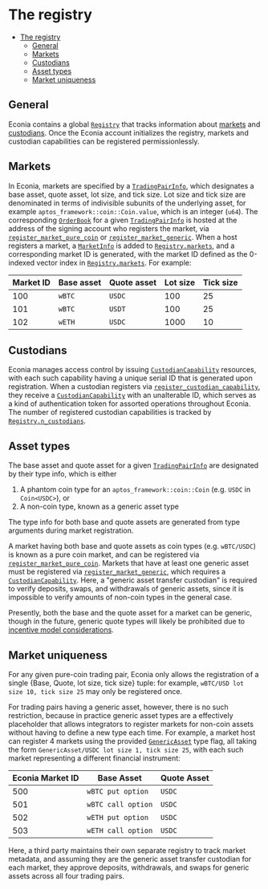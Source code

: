 # The registry

- [The registry](#the-registry)
  - [General](#general)
  - [Markets](#markets)
  - [Custodians](#custodians)
  - [Asset types](#asset-types)
  - [Market uniqueness](#market-uniqueness)

## General

Econia contains a global [`Registry`](../../../src/move/econia/build/Econia/docs/registry.md#0xc0deb00c_registry_Registry) that tracks information about [markets](#markets) and [custodians](#custodians).
Once the Econia account initializes the registry, markets and custodian capabilities can be registered permissionlessly.

## Markets

In Econia, markets are specified by a [`TradingPairInfo`](../../../src/move/econia/build/Econia/docs/registry.md#0xc0deb00c_registry_TradingPairInfo), which designates a base asset, quote asset, lot size, and tick size.
Lot size and tick size are denominated in terms of indivisible subunits of the underlying asset, for example `aptos_framework::coin::Coin.value`, which is an integer (`u64`).
The corresponding [`OrderBook`](../../../src/move/econia/build/Econia/docs/market.md#0xc0deb00c_market_OrderBook) for a given [`TradingPairInfo`](../../../src/move/econia/build/Econia/docs/registry.md#0xc0deb00c_registry_TradingPairInfo) is hosted at the address of the signing account who registers the market, via [`register_market_pure_coin`](../../../src/move/econia/build/Econia/docs/market.md#0xc0deb00c_market_register_market_pure_coin) or [`register_market_generic`](../../../src/move/econia/build/Econia/docs/market.md#0xc0deb00c_market_register_market_generic).
When a host registers a market, a [`MarketInfo`](../../../src/move/econia/build/Econia/docs/registry.md#0xc0deb00c_registry_MarketInfo) is added to [`Registry.markets`](../../../src/move/econia/build/Econia/docs/registry.md#0xc0deb00c_registry_Registry), and a corresponding market ID is generated, with the market ID defined as the 0-indexed vector index in [`Registry.markets`](../../../src/move/econia/build/Econia/docs/registry.md#0xc0deb00c_registry_Registry).
For example:

| Market ID | Base asset | Quote asset | Lot size | Tick size |
|-----------|------------|-------------|----------|-----------|
| 100       | `wBTC`     | `USDC`      | 100      | 25        |
| 101       | `wBTC`     | `USDT`      | 100      | 25        |
| 102       | `wETH`     | `USDC`      | 1000     | 10        |

## Custodians

Econia manages access control by issuing [`CustodianCapability`](../../../src/move/econia/build/Econia/docs/registry.md#0xc0deb00c_registry_CustodianCapability) resources, with each such capability having a unique serial ID that is generated upon registration.
When a custodian registers via [`register_custodian_capability`](../../../src/move/econia/build/Econia/docs/registry.md#0xc0deb00c_registry_register_custodian_capability), they receive a [`CustodianCapability`](../../../src/move/econia/build/Econia/docs/registry.md#0xc0deb00c_registry_CustodianCapability) with an unalterable ID, which serves as a kind of authentication token for assorted operations throughout Econia.
The number of registered custodian capabilities is tracked by [`Registry.n_custodians`](../../../src/move/econia/build/Econia/docs/registry.md#0xc0deb00c_registry_Registry).

## Asset types

The base asset and quote asset for a given [`TradingPairInfo`](../../../src/move/econia/build/Econia/docs/registry.md#0xc0deb00c_registry_TradingPairInfo) are designated by their type info, which is either

1. A phantom coin type for an `aptos_framework::coin::Coin` (e.g. `USDC` in `Coin<USDC>`), or
1. A non-coin type, known as a generic asset type

The type info for both base and quote assets are generated from type arguments during market registration.

A market having both base and quote assets as coin types (e.g. `wBTC/USDC`) is known as a pure coin market, and can be registered via [`register_market_pure_coin`](../../../src/move/econia/build/Econia/docs/market.md#0xc0deb00c_market_register_market_pure_coin).
Markets that have at least one generic asset must be registered via [`register_market_generic`](../../../src/move/econia/build/Econia/docs/market.md#0xc0deb00c_market_register_market_generic), which requires a [`CustodianCapability`](../../../src/move/econia/build/Econia/docs/registry.md#0xc0deb00c_registry_CustodianCapability).
Here, a "generic asset transfer custodian" is required to verify deposits, swaps, and withdrawals of generic assets, since it is impossible to verify amounts of non-coin types in the general case.

Presently, both the base and the quote asset for a market can be generic, though in the future, generic quote types will likely be prohibited due to [incentive model considerations](https://github.com/econia-labs/econia/issues/7#issuecomment-1227680515).

## Market uniqueness

For any given pure-coin trading pair, Econia only allows the registration of a single {Base, Quote, lot size, tick size} tuple: for example, `wBTC/USD lot size 10, tick size 25` may only be registered once.

For trading pairs having a generic asset, however, there is no such restriction, because in practice generic asset types are a effectively placeholder that allows integrators to register markets for non-coin assets without having to define a new type each time.
For example, a market host can register 4 markets using the provided [`GenericAsset`](../../../src/move/econia/build/Econia/docs/registry.md#0xc0deb00c_registry_GenericAsset) type flag, all taking the form `GenericAsset/USDC lot size 1, tick size 25`, with each such market representing a different financial instrument:

| Econia Market ID | Base Asset         | Quote Asset |
|------------------|--------------------|-------------|
| 500              | `wBTC put option`  | `USDC`      |
| 501              | `wBTC call option` | `USDC`      |
| 502              | `wETH put option`  | `USDC`      |
| 503              | `wETH call option` | `USDC`      |

Here, a third party maintains their own separate registry to track market metadata, and assuming they are the generic asset transfer custodian for each market, they approve deposits, withdrawals, and swaps for generic assets across all four trading pairs.